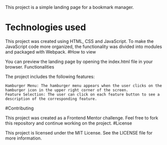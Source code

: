 This project is a simple landing page for a bookmark manager.

# Technologies used

This project was created using HTML, CSS and JavaScript. To make the JavaScript code more organized, the functionality was divided into modules and packaged with Webpack.
#How to view

You can preview the landing page by opening the index.html file in your browser.
Functionalities

The project includes the following features:

    Hamburger Menu: The hamburger menu appears when the user clicks on the hamburger icon in the upper right corner of the screen.
    Feature Selection: The user can click on each feature button to see a description of the corresponding feature.
    
#Contributing

This project was created as a Frontend Mentor challenge. Feel free to fork this repository and continue working on the project.
#License

This project is licensed under the MIT License. See the LICENSE file for more information.
